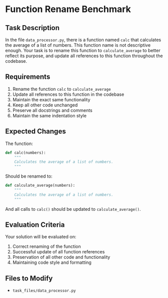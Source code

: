 # Function Rename Benchmark

## Task Description

In the file `data_processor.py`, there is a function named `calc` that calculates the average of a list of numbers. This function name is not descriptive enough. Your task is to rename this function to `calculate_average` to better reflect its purpose, and update all references to this function throughout the codebase.

## Requirements

1. Rename the function `calc` to `calculate_average`
2. Update all references to this function in the codebase
3. Maintain the exact same functionality
4. Keep all other code unchanged
5. Preserve all docstrings and comments
6. Maintain the same indentation style

## Expected Changes

The function:
```python
def calc(numbers):
    """
    Calculates the average of a list of numbers.
    """
```

Should be renamed to:
```python
def calculate_average(numbers):
    """
    Calculates the average of a list of numbers.
    """
```

And all calls to `calc()` should be updated to `calculate_average()`.

## Evaluation Criteria

Your solution will be evaluated on:
1. Correct renaming of the function
2. Successful update of all function references
3. Preservation of all other code and functionality
4. Maintaining code style and formatting

## Files to Modify

- `task_files/data_processor.py`